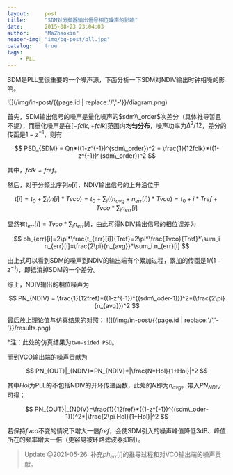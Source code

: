 ```yaml
---
layout:     post
title:      "SDM对分频器输出信号相位噪声的影响"
date:       2015-08-23 23:04:03
author:     "MaZhaoxin"
header-img: "img/bg-post/pll.jpg"
catalog:    true
tags:
    - PLL
---
```


SDM是PLL里很重要的一个噪声源，下面分析一下SDM对NDIV输出时钟相噪的影响。

![](/img/in-post/{{page.id | replace:'/','-'}}/diagram.png)

首先，SDM输出信号的噪声是量化噪声的$sdm\\_order$次差分（具体推导暂且不提），而量化噪声是在$[-fclk , +fclk]$范围内**均匀分布**，噪声功率为$\Delta^2/12$，差分的传函是$1-z^{-1}$，则有

$$
PSD_{SDM} = Qn*((1-z^{-1})^{sdm\_order})^2 = \frac{1}{12fclk}*((1-z^{-1})^{sdm\_order})^2
$$

其中，$fclk = fref$。

然后，对于分频比序列$n[i]$，NDIV输出信号的上升沿位于

$$
t[i] = t_0+\sum_i (n[i] *Tvco) = t_0+\sum_i((n_{avg}+n_{err}[i])*Tvco) = t_0+i*Tref+Tvco*\sum_i n_{err}[i]
$$

显然有$t_{err}[i]=Tvco*\sum_i n_{err}[i]$，由此可得NDIV输出信号的相位误差为

$$
ph_{err}[i]=2\pi*\frac{t_{err}[i]}{Tref}=2\pi*\frac{Tvco}{Tref}*\sum_i n_{err}[i]=\frac{2\pi}{n_{avg}}*\sum_i n_{err}[i]
$$

由上式可以看到SDM的噪声到NDIV的输出端有个累加过程，累加的传函是$1/(1-z^{-1})$，即抵消掉SDM的一个差分。

综上，NDIV输出的相位噪声为

$$
PN_{NDIV} = \frac{1}{12fref}*((1-z^{-1})^{(sdm\_oder-1)})^2*(\frac{2\pi}{n_{avg}})^2
$$

最后放上理论值与仿真结果的对照：
![](/img/in-post/{{page.id | replace:'/','-'}}/results.png)

*注：此处的仿真结果为`two-sided PSD`。

而到VCO输出端的噪声贡献为

$$
PN_{OUT}|_{NDIV}=PN_{NDIV}*|\frac{N*Hol}{1+Hol}|^2
$$

其中$Hol$为PLL的不包括NDIV的开环传递函数，此处的$N$即为$n_{avg}$，带入$PN_{NDIV}$可得：

$$
PN_{OUT}|_{NDIV}=\frac{1}{12fref}*((1-z^{-1})^{(sdm\_oder-1)})^2*|\frac{2\pi Hol}{1+Hol}|^2
$$

若保持$fvco$不变的情况下增大一倍$fref$，会使SDM引入的噪声峰值降低3dB、峰值所在的频率增大一倍（更容易被环路滤波器抑制）。

> Update @2021-05-26: 补充$ph_{err}[i]$的推导过程和对VCO输出端的噪声贡献。
